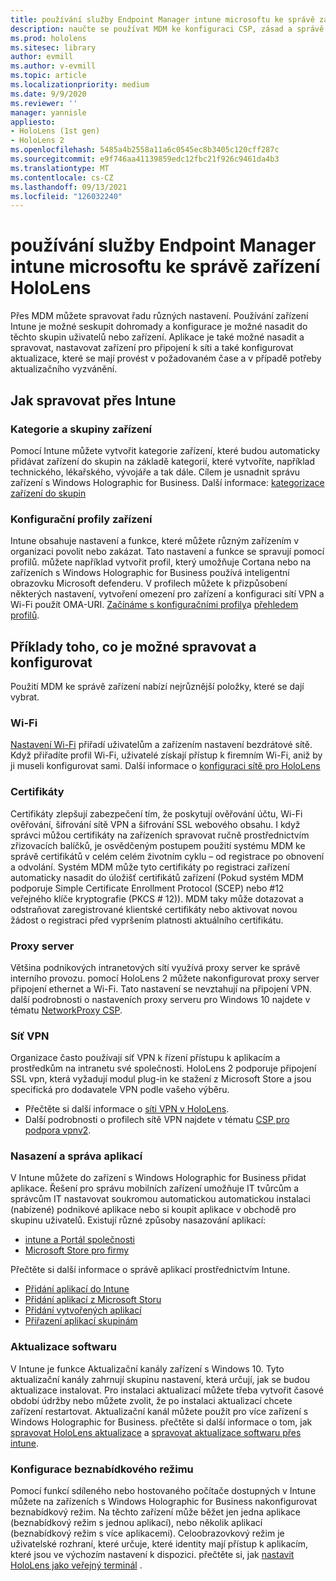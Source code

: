 ```yaml
---
title: používání služby Endpoint Manager intune microsoftu ke správě zařízení HoloLens
description: naučte se používat MDM ke konfiguraci CSP, zásad a správě HoloLens zařízení se smíšeným realitou ve velkém měřítku pomocí intune.
ms.prod: hololens
ms.sitesec: library
author: evmill
ms.author: v-evmill
ms.topic: article
ms.localizationpriority: medium
ms.date: 9/9/2020
ms.reviewer: ''
manager: yannisle
appliesto:
- HoloLens (1st gen)
- HoloLens 2
ms.openlocfilehash: 5485a4b2558a11a6c0545ec8b3405c120cff287c
ms.sourcegitcommit: e9f746aa41139859edc12fbc21f926c9461da4b3
ms.translationtype: MT
ms.contentlocale: cs-CZ
ms.lasthandoff: 09/13/2021
ms.locfileid: "126032240"
---
```

# <a name="using-microsofts-endpoint-manager-intune-to-manage-hololens-devices"></a>používání služby Endpoint Manager intune microsoftu ke správě zařízení HoloLens

Přes MDM můžete spravovat řadu různých nastavení. Používání zařízení Intune je možné seskupit dohromady a konfigurace je možné nasadit do těchto skupin uživatelů nebo zařízení. Aplikace je také možné nasadit a spravovat, nastavovat zařízení pro připojení k síti a také konfigurovat aktualizace, které se mají provést v požadovaném čase a v případě potřeby aktualizačního vyzvánění. 

## <a name="how-to-manage-via-intune"></a>Jak spravovat přes Intune

### <a name="device-categories-and-groups"></a>Kategorie a skupiny zařízení
Pomocí Intune můžete vytvořit kategorie zařízení, které budou automaticky přidávat zařízení do skupin na základě kategorií, které vytvoříte, například technického, lékařského, vývojáře a tak dále. Cílem je usnadnit správu zařízení s Windows Holographic for Business.
Další informace: [kategorizace zařízení do skupin](/mem/intune/enrollment/device-group-mapping)

### <a name="device-configuration-profiles"></a>Konfigurační profily zařízení
Intune obsahuje nastavení a funkce, které můžete různým zařízením v organizaci povolit nebo zakázat. Tato nastavení a funkce se spravují pomocí profilů. můžete například vytvořit profil, který umožňuje Cortana nebo na zařízeních s Windows Holographic for Business používá inteligentní obrazovku Microsoft defenderu.
V profilech můžete k přizpůsobení některých nastavení, vytvoření omezení pro zařízení a konfiguraci sítí VPN a Wi-Fi použít OMA-URI.
[Začínáme s konfiguračními profily](/mem/intune/configuration/device-profiles)a [přehledem profilů](/mem/intune/configuration/device-profile-create).

## <a name="examples-of-what-can-be-managed-and-configured"></a>Příklady toho, co je možné spravovat a konfigurovat

Použití MDM ke správě zařízení nabízí nejrůznější položky, které se dají vybrat. 

### <a name="wi-fi"></a>Wi-Fi
[Nastavení Wi-Fi](/mem/intune/configuration/wi-fi-settings-configure) přiřadí uživatelům a zařízením nastavení bezdrátové sítě. Když přiřadíte profil Wi-Fi, uživatelé získají přístup k firemním Wi-Fi, aniž by ji museli konfigurovat sami.
Další informace o [konfiguraci sítě pro HoloLens](hololens-commercial-infrastructure.md)

### <a name="certificates"></a>Certifikáty
Certifikáty zlepšují zabezpečení tím, že poskytují ověřování účtu, Wi-Fi ověřování, šifrování sítě VPN a šifrování SSL webového obsahu. I když správci můžou certifikáty na zařízeních spravovat ručně prostřednictvím zřizovacích balíčků, je osvědčeným postupem použití systému MDM ke správě certifikátů v celém celém životním cyklu – od registrace po obnovení a odvolání. Systém MDM může tyto certifikáty po registraci zařízení automaticky nasadit do úložišť certifikátů zařízení (Pokud systém MDM podporuje Simple Certificate Enrollment Protocol (SCEP) nebo #12 veřejného klíče kryptografie (PKCS # 12)). MDM taky může dotazovat a odstraňovat zaregistrované klientské certifikáty nebo aktivovat novou žádost o registraci před vypršením platnosti aktuálního certifikátu. 

### <a name="proxy"></a>Proxy server
Většina podnikových intranetových sítí využívá proxy server ke správě interního provozu. pomocí HoloLens 2 můžete nakonfigurovat proxy server připojení ethernet a Wi-Fi. Tato nastavení se nevztahují na připojení VPN. další podrobnosti o nastaveních proxy serveru pro Windows 10 najdete v tématu [NetworkProxy CSP](/windows/client-management/mdm/networkproxy-csp).

### <a name="vpn"></a>Síť VPN
Organizace často používají síť VPN k řízení přístupu k aplikacím a prostředkům na intranetu své společnosti. HoloLens 2 podporuje připojení SSL vpn, která vyžadují modul plug-in ke stažení z Microsoft Store a jsou specifická pro dodavatele VPN podle vašeho výběru. 
- Přečtěte si další informace o [síti VPN v HoloLens](hololens-network.md#vpn).
- Další podrobnosti o profilech sítě VPN najdete v tématu [CSP pro podpora vpnv2](/windows/client-management/mdm/vpnv2-csp).

### <a name="deploy-and-manage-apps"></a>Nasazení a správa aplikací
V Intune můžete do zařízení s Windows Holographic for Business přidat aplikace. Řešení pro správu mobilních zařízení umožňuje IT tvůrcům a správcům IT nastavovat soukromou automatickou automatickou instalaci (nabízené) podnikové aplikace nebo si koupit aplikace v obchodě pro skupinu uživatelů. Existují různé způsoby nasazování aplikací:
-   [intune a Portál společnosti]( app-deploy-intune.md)
-   [Microsoft Store pro firmy]( app-deploy-store-business.md)

Přečtěte si další informace o správě aplikací prostřednictvím Intune.
-   [Přidání aplikací do Intune](/mem/intune/apps/apps-add)
-   [Přidání aplikací z Microsoft Storu](/mem/intune/apps/store-apps-windows)
-   [Přidání vytvořených aplikací](/mem/intune/apps/lob-apps-windows)
- [Přiřazení aplikací skupinám](/mem/intune/apps/apps-deploy)

### <a name="software-updates"></a>Aktualizace softwaru
V Intune je funkce Aktualizační kanály zařízení s Windows 10. Tyto aktualizační kanály zahrnují skupinu nastavení, která určují, jak se budou aktualizace instalovat. Pro instalaci aktualizací můžete třeba vytvořit časové období údržby nebo můžete zvolit, že po instalaci aktualizací chcete zařízení restartovat. Aktualizační kanál můžete použít pro více zařízení s Windows Holographic for Business.
přečtěte si další informace o tom, jak [spravovat HoloLens aktualizace](hololens-updates.md) a [spravovat aktualizace softwaru přes intune](/mem/intune/protect/windows-update-for-business-configure).

### <a name="configure-kiosk-mode"></a>Konfigurace beznabídkového režimu
Pomocí funkcí sdíleného nebo hostovaného počítače dostupných v Intune můžete na zařízeních s Windows Holographic for Business nakonfigurovat beznabídkový režim. Na těchto zařízení může běžet jen jedna aplikace (beznabídkový režim s jednou aplikací), nebo několik aplikací (beznabídkový režim s více aplikacemi). Celoobrazovkový režim je uživatelské rozhraní, které určuje, které identity mají přístup k aplikacím, které jsou ve výchozím nastavení k dispozici.
přečtěte si, jak [nastavit HoloLens jako veřejný terminál]( hololens-kiosk.md) .

